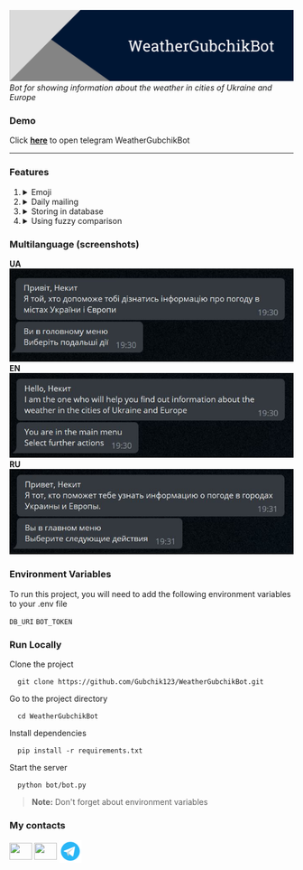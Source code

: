 <a href="https://t.me/WeatherGubchikBot" target="blank"><img title="WeatherGubchikBot" alt="Header image" src="./images/WeatherGubchikBot_header.png"></a>
*Bot for showing information about the weather in cities of Ukraine and Europe*

### Demo
Click **<a href="https://t.me/WeatherGubchikBot" target="blank">here</a>** to open telegram WeatherGubchikBot

---

### Features

1. <details><summary>Emoji</summary>I use RegExp for getting emoji by weather description</details>
2. <details><summary>Daily mailing</summary>You can sign up for the mailing to receive daily weather information in the city of your choice (you can turn it off at any time)</details>
3. <details><summary>Storing in database</summary>If you sign up for the newsletter, information will store in PostgreSQL database</details>
4. <details><summary>Using fuzzy comparison</summary>You can type the title of the city and bot try to find it with using python fuzzywuzyy module for fuzzy comparison</details>

### Multilanguage (screenshots)
**UA** <br>
<img title="WeatherGubchikBot" alt="Header image" src="./images/uk.jpg"> <br>
**EN** <br>
<img title="WeatherGubchikBot" alt="Header image" src="./images/en.jpg"> <br>
**RU** <br>
<img title="WeatherGubchikBot" alt="Header image" src="./images/ru.jpg"> <br>

### Environment Variables

To run this project, you will need to add the following environment variables to your .env file

`DB_URI`
`BOT_TOKEN`

### Run Locally

Clone the project
```
  git clone https://github.com/Gubchik123/WeatherGubchikBot.git
```

Go to the project directory
```
  cd WeatherGubchikBot
```

Install dependencies
```
  pip install -r requirements.txt
```

Start the server
```
  python bot/bot.py
```

> **Note:** Don't forget about environment variables

### My contacts
<p align="left">
<a href="https://stackoverflow.com/users/20199410" target="blank"><img align="center" src="https://raw.githubusercontent.com/rahuldkjain/github-profile-readme-generator/master/src/images/icons/Social/stack-overflow.svg" height="30" width="40" /></a>
<a href="https://instagram.com/nikitos.1746" target="blank"><img align="center" src="https://raw.githubusercontent.com/rahuldkjain/github-profile-readme-generator/master/src/images/icons/Social/instagram.svg" height="30" width="40" /></a>
<a href="https://t.me/Gubchik123" target="blank"><img align="center" src="./images/icons8-telegram-app-48.png" width="40" /></a>
</p>
